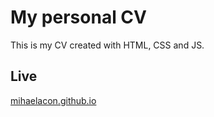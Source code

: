 # My personal CV

This is my CV created with HTML, CSS and JS.

## Live

[mihaelacon.github.io](https://mihaelacon.github.io/)
